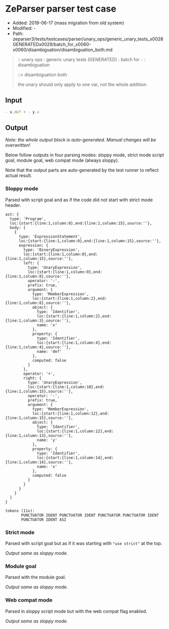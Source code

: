 # ZeParser parser test case

- Added: 2019-06-17 (mass migration from old system)
- Modified: -
- Path: zeparser3/tests/testcases/parser/unary_ops/generic_unary_tests_x0028GENERATEDx0029/batch_for_x0060-x0060/disambiguation/disambiguation_both.md

> :: unary ops : generic unary tests (GENERATED) : batch for `-` : disambiguation
>
> ::> disambiguation both
>
> the unary should only apply to one var, not the whole addition

## Input

`````js
- x.def + - y.x
`````

## Output

_Note: the whole output block is auto-generated. Manual changes will be overwritten!_

Below follow outputs in four parsing modes: sloppy mode, strict mode script goal, module goal, web compat mode (always sloppy).

Note that the output parts are auto-generated by the test runner to reflect actual result.

### Sloppy mode

Parsed with script goal and as if the code did not start with strict mode header.

`````
ast: {
  type: 'Program',
  loc:{start:{line:1,column:0},end:{line:1,column:15},source:''},
  body: [
    {
      type: 'ExpressionStatement',
      loc:{start:{line:1,column:0},end:{line:1,column:15},source:''},
      expression: {
        type: 'BinaryExpression',
        loc:{start:{line:1,column:0},end:{line:1,column:15},source:''},
        left: {
          type: 'UnaryExpression',
          loc:{start:{line:1,column:0},end:{line:1,column:8},source:''},
          operator: '-',
          prefix: true,
          argument: {
            type: 'MemberExpression',
            loc:{start:{line:1,column:2},end:{line:1,column:8},source:''},
            object: {
              type: 'Identifier',
              loc:{start:{line:1,column:2},end:{line:1,column:3},source:''},
              name: 'x'
            },
            property: {
              type: 'Identifier',
              loc:{start:{line:1,column:4},end:{line:1,column:4},source:''},
              name: 'def'
            },
            computed: false
          }
        },
        operator: '+',
        right: {
          type: 'UnaryExpression',
          loc:{start:{line:1,column:10},end:{line:1,column:15},source:''},
          operator: '-',
          prefix: true,
          argument: {
            type: 'MemberExpression',
            loc:{start:{line:1,column:12},end:{line:1,column:15},source:''},
            object: {
              type: 'Identifier',
              loc:{start:{line:1,column:12},end:{line:1,column:13},source:''},
              name: 'y'
            },
            property: {
              type: 'Identifier',
              loc:{start:{line:1,column:14},end:{line:1,column:14},source:''},
              name: 'x'
            },
            computed: false
          }
        }
      }
    }
  ]
}

tokens (11x):
       PUNCTUATOR IDENT PUNCTUATOR IDENT PUNCTUATOR PUNCTUATOR IDENT
       PUNCTUATOR IDENT ASI
`````

### Strict mode

Parsed with script goal but as if it was starting with `"use strict"` at the top.

_Output same as sloppy mode._

### Module goal

Parsed with the module goal.

_Output same as sloppy mode._

### Web compat mode

Parsed in sloppy script mode but with the web compat flag enabled.

_Output same as sloppy mode._
